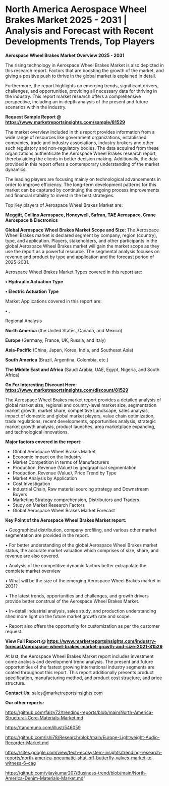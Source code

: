 # North America Aerospace Wheel Brakes Market 2025 - 2031 | Analysis and Forecast with Recent Developments Trends, Top Players

<Strong> Aerospace Wheel Brakes Market Overview 2025 - 2031</strong>

The rising technology in Aerospace Wheel Brakes Market is also depicted in this research report. Factors that are boosting the growth of the market, and giving a positive push to thrive in the global market is explained in detail.

Furthermore, the report highlights on emerging trends, significant drivers, challenges, and opportunities, providing all necessary data for thriving in the industry. This report market research offers a comprehensive perspective, including an in-depth analysis of the present and future scenarios within the industry.

<strong>Request Sample Report @ <a href=https://www.marketreportsinsights.com/sample/81529>https://www.marketreportsinsights.com/sample/81529</a></strong>

The market overview included in this report provides information from a wide range of resources like government organizations, established companies, trade and industry associations, industry brokers and other such regulatory and non-regulatory bodies. The data acquired from these organizations authenticate the Aerospace Wheel Brakes research report, thereby aiding the clients in better decision making. Additionally, the data provided in this report offers a contemporary understanding of the market dynamics.

The leading players are focusing mainly on technological advancements in order to improve efficiency. The long-term development patterns for this market can be captured by continuing the ongoing process improvements and financial stability to invest in the best strategies.

Top Key players of Aerospace Wheel Brakes Market are:

<strong>Meggitt, Collins Aerospace, Honeywell, Safran, TAE Aerospace, Crane Aerospace & Electronics</strong>

<strong><b>Global Aerospace Wheel Brakes Market Scope and Size:</b></strong>
The Aerospace Wheel Brakes market is declared segment by company, region (country), type, and application. Players, stakeholders, and other participants in the global Aerospace Wheel Brakes market will gain the market scope as they use the report as a powerful resource. The segmental analysis focuses on revenue and product by type and application and the forecast period of 2025-2031.

Aerospace Wheel Brakes Market Types covered in this report are:

<strong>• Hydraulic Actuation Type

• Electric Actuation Type</strong>

Market Applications covered in this report are:

<strong>• .</strong> 

Regional Analysis

<strong>North America</strong> (the United States, Canada, and Mexico)

<strong>Europe</strong> (Germany, France, UK, Russia, and Italy)

<strong>Asia-Pacific</strong> (China, Japan, Korea, India, and Southeast Asia)

<strong>South America</strong> (Brazil, Argentina, Colombia, etc.)

<strong>The Middle East and Africa</strong> (Saudi Arabia, UAE, Egypt, Nigeria, and South Africa)

<strong>Go For Interesting Discount Here: <a href=https://www.marketreportsinsights.com/discount/81529>https://www.marketreportsinsights.com/discount/81529</a></strong>

The Aerospace Wheel Brakes market report provides a detailed analysis of global market size, regional and country-level market size, segmentation market growth, market share, competitive Landscape, sales analysis, impact of domestic and global market players, value chain optimization, trade regulations, recent developments, opportunities analysis, strategic market growth analysis, product launches, area marketplace expanding, and technological innovations.

<strong><b>Major factors covered in the report:</b></strong>
<ul>
  <li>Global Aerospace Wheel Brakes Market </li>
  <li>Economic Impact on the Industry</li>
  <li>Market Competition in terms of Manufacturers</li>
  <li>Production, Revenue (Value) by geographical segmentation</li>
  <li>Production, Revenue (Value), Price Trend by Type</li>
  <li>Market Analysis by Application</li>
  <li>Cost Investigation</li>
  <li>Industrial Chain, Raw material sourcing strategy and Downstream Buyers</li>
  <li>Marketing Strategy comprehension, Distributors and Traders</li>
  <li>Study on Market Research Factors</li>
  <li>Global Aerospace Wheel Brakes Market Forecast</li>
</ul>

<strong><b>Key Point of the Aerospace Wheel Brakes Market report:</b></strong>

• Geographical distribution, company profiling, and various other market segmentation are provided in the report.

• For better understanding of the global Aerospace Wheel Brakes market status, the accurate market valuation which comprises of size, share, and revenue are also covered.

• Analysis of the competitive dynamic factors better extrapolate the complete market overview

• What will be the size of the emerging Aerospace Wheel Brakes market in 2031?

• The latest trends, opportunities and challenges, and growth drivers provide better construal of the Aerospace Wheel Brakes Market.

• In-detail industrial analysis, sales study, and production understanding shed more light on the future market growth rate and scope.

• Report also offers the opportunity for customization as per the customer request.

<strong><b>View Full Report @ <a href=https://www.marketreportsinsights.com/industry-forecast/aerospace-wheel-brakes-market-growth-and-size-2021-81529>https://www.marketreportsinsights.com/industry-forecast/aerospace-wheel-brakes-market-growth-and-size-2021-81529</a></b></strong>


At last, the Aerospace Wheel Brakes Market report includes investment come analysis and development trend analysis. The present and future opportunities of the fastest growing international industry segments are coated throughout this report. This report additionally presents product specification, manufacturing method, and product cost structure, and price structure.

<strong>Contact Us:</strong>
sales@marketreportsinsights.com

<strong>Our other reports:</strong>

<a href=https://github.com/faizy72/trending-reports/blob/main/North-America-Structural-Core-Materials-Market.md>https://github.com/faizy72/trending-reports/blob/main/North-America-Structural-Core-Materials-Market.md</a>

<a href=https://tanomuno.com/illust/546059>https://tanomuno.com/illust/546059</a>

<a href=https://github.com/Ishi78/Research/blob/main/Europe-Lightweight-Audio-Recorder-Market.md>https://github.com/Ishi78/Research/blob/main/Europe-Lightweight-Audio-Recorder-Market.md</a>

<a href=https://sites.google.com/view/tech-ecosystem-insights/trending-research-reports/north-america-pneumatic-shut-off-butterfly-valves-market-to-witness-6-cag>https://sites.google.com/view/tech-ecosystem-insights/trending-research-reports/north-america-pneumatic-shut-off-butterfly-valves-market-to-witness-6-cag</a>

<a href=https://github.com/vijaykumar207/Business-trend/blob/main/North-America-Denim-Materials-Market.md>https://github.com/vijaykumar207/Business-trend/blob/main/North-America-Denim-Materials-Market.md</a>"
